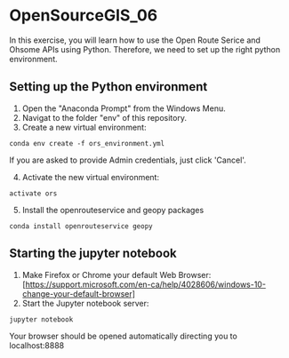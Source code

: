 # OpenSourceGIS_06

In this exercise, you will learn how to use the Open Route Serice and Ohsome APIs using Python. Therefore, we need to set up the right python environment.  

## Setting up the Python environment

1. Open the "Anaconda Prompt" from the Windows Menu. 
2. Navigat to the folder "env" of this repository. 
3. Create a new virtual environment: 

  `conda env create -f ors_environment.yml`
  
  If you are asked to provide Admin credentials, just click 'Cancel'.
  
4. Activate the new virtual environment:

  `activate ors`
  
5. Install the openrouteservice and geopy packages

  `conda install openrouteservice geopy`
  
## Starting the jupyter notebook 

1. Make Firefox or Chrome your default Web Browser: [https://support.microsoft.com/en-ca/help/4028606/windows-10-change-your-default-browser]
2. Start the Jupyter notebook server:

  `jupyter notebook`
  
Your browser should be opened automatically directing you to localhost:8888

